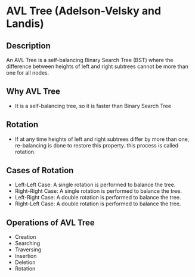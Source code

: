 # AVL Tree (Adelson-Velsky and Landis)

## Description
An AVL Tree is a self-balancing Binary Search Tree (BST) where the difference between heights of left and right subtrees cannot be more than one for all nodes.

## Why AVL Tree
- It is a self-balancing tree, so it is faster than Binary Search Tree

## Rotation
- If at any time heights of left and right subtrees differ by more than one, re-balancing is done to restore this property. this process is called rotation.

## Cases of Rotation
- Left-Left Case: A single rotation is performed to balance the tree.
- Right-Right Case: A single rotation is performed to balance the tree.
- Left-Right Case: A double rotation is performed to balance the tree.
- Right-Left Case: A double rotation is performed to balance the tree.

## Operations of AVL Tree
- Creation
- Searching
- Traversing
- Insertion
- Deletion
- Rotation
